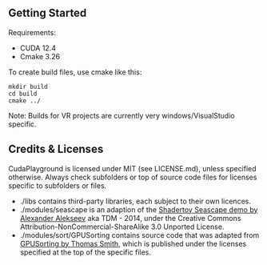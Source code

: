 
## Getting Started

Requirements:

* CUDA 12.4
* Cmake 3.26

To create build files, use cmake like this:

```
mkdir build
cd build
cmake ../
```

Note: Builds for VR projects are currently very windows/VisualStudio specific. 

## Credits & Licenses

CudaPlayground is licensed under MIT (see LICENSE.md), unless specified otherwise. Always check subfolders or top of source code files for licenses specific to subfolders or files. 

* ./libs contains third-party libraries, each subject to their own licences.
* ./modules/seascape is an adaption of the [Shadertoy Seascape demo by Alexander Alekseev](https://www.shadertoy.com/view/Ms2SD1)  aka TDM - 2014, under the Creative Commons Attribution-NonCommercial-ShareAlike 3.0 Unported License. 
* ./modules/sort/GPUSorting contains source code that was adapted from [GPUSorting by Thomas Smith](https://github.com/b0nes164/GPUSorting), which is published under the licenses specified at the top of the specific files. 

